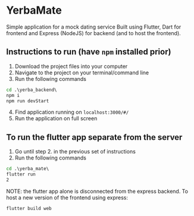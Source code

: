 # YerbaMate
Simple application for a mock dating service
Built using Flutter, Dart for frontend and Express (NodeJS) for backend (and to host the frontend).

## Instructions to run (have `npm` installed prior)
1. Download the project files into your computer
2. Navigate to the project on your terminal/command line
3. Run the following commands

```cmd
cd .\yerba_backend\
npm i
npm run devStart
```
4. Find application running on `localhost:3000/#/`
5. Run the application on full screen

## To run the flutter app separate from the server
1. Go until step 2. in the previous set of instructions
2. Run the following commands
```cmd
cd .\yerba_mate\
flutter run
2
```
NOTE: the flutter app alone is disconnected from the express backend. To host a new version of the frontend using express:
```cmd
flutter build web
```
